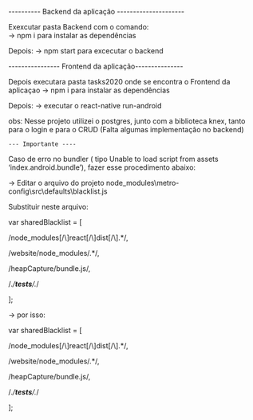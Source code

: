 
---------- Backend da aplicação ---------------------

Exexcutar pasta Backend com o comando:  
    -> npm i para instalar as dependências
     
Depois: 
  -> npm start para excecutar o backend 
  
----------------   Frontend da aplicação---------------
 
Depois executara pasta tasks2020 onde se encontra o Frontend da aplicaçao 
  -> npm i para instalar as dependências
 
Depois: 
  -> executar o react-native run-android 
  
  
  obs: Nesse projeto utilizei o postgres, junto com a biblioteca knex, tanto 
  para o login e para o CRUD (Falta algumas implementação no backend)
  
  
    --- Importante ---- 

Caso de erro no bundler ( tipo Unable to load script from assets ‘index.android.bundle’), fazer esse procedimento abaixo:

-> Editar o arquivo do projeto node_modules\metro-config\src\defaults\blacklist.js

Substituir neste arquivo:

var sharedBlacklist = [

/node_modules[/\\]react[/\\]dist[/\\].*/,

/website\/node_modules\/.*/,

/heapCapture\/bundle\.js/,

/.*\/__tests__\/.*/

];



-> por isso:

var sharedBlacklist = [

/node_modules[\/\\]react[\/\\]dist[\/\\].*/,

/website\/node_modules\/.*/,

/heapCapture\/bundle\.js/,

/.*\/__tests__\/.*/

];
